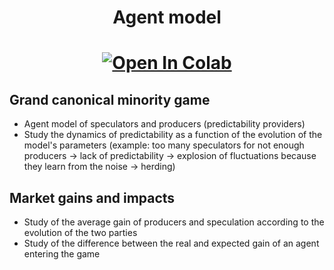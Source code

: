 <h1 align='center'> Agent model </h1>

[<h1 align='center'>![Open In Colab](https://colab.research.google.com/assets/colab-badge.svg)](https://colab.research.google.com/github/Gruz77/Physics-of-Markets/blob/main/Agents_Model/Agents_model.ipynb)</h1>

## Grand canonical minority game
- Agent model of speculators and producers (predictability providers)
- Study the dynamics of predictability as a function of the evolution of the model's parameters (example: too many speculators for not enough producers -> lack of predictability -> explosion of fluctuations because they learn from the noise -> herding)

## Market gains and impacts 
- Study of the average gain of producers and speculation according to the evolution of the two parties
- Study of the difference between the real and expected gain of an agent entering the game
